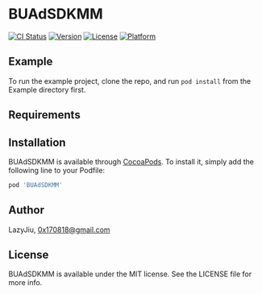 # BUAdSDKMM

[![CI Status](https://img.shields.io/travis/LazyJiu/BUAdSDKMM.svg?style=flat)](https://travis-ci.org/LazyJiu/BUAdSDKMM)
[![Version](https://img.shields.io/cocoapods/v/BUAdSDKMM.svg?style=flat)](https://cocoapods.org/pods/BUAdSDKMM)
[![License](https://img.shields.io/cocoapods/l/BUAdSDKMM.svg?style=flat)](https://cocoapods.org/pods/BUAdSDKMM)
[![Platform](https://img.shields.io/cocoapods/p/BUAdSDKMM.svg?style=flat)](https://cocoapods.org/pods/BUAdSDKMM)

## Example

To run the example project, clone the repo, and run `pod install` from the Example directory first.

## Requirements

## Installation

BUAdSDKMM is available through [CocoaPods](https://cocoapods.org). To install
it, simply add the following line to your Podfile:

```ruby
pod 'BUAdSDKMM'
```

## Author

LazyJiu, 0x170818@gmail.com

## License

BUAdSDKMM is available under the MIT license. See the LICENSE file for more info.
